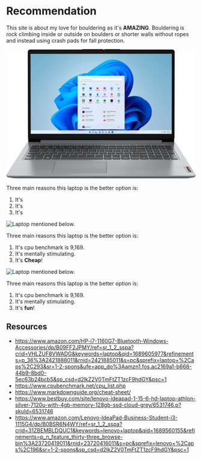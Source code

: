 # Recommendation

This site is about my love for bouldering as it's **AMAZING**. Bouldering is rock climbing inside or outside on boulders or shorter walls without ropes and instead using crash pads for fall protection.






![Laptop mentioned below.](Computer_Worst.jpg)

Three main reasons this laptop is the better option is:

1. It's 
2. It's
3. It's




![Laptop mentioned below.](Computer_Okay.jpg)

Three main reasons this laptop is the better option is:

1. It's cpu benchmark is 9,169.
2. It's mentally stimulating.
3. It's **Cheap**!


![Laptop mentioned below.](Computer_Best.jpg)

Three main reasons this laptop is the better option is:

1. It's cpu benchmark is 9,169.
2. It's mentally stimulating.
3. It's **fun**!

## Resources

- https://www.amazon.com/HP-i7-1160G7-Bluetooth-Windows-Accessories/dp/B09FF2JPMY/ref=sr_1_2_sspa?crid=VHLZUF8VWADG&keywords=laptop&qid=1689605977&refinements=p_36%3A2421888011&rnid=2421885011&s=pc&sprefix=laptop+%2Caps%2C293&sr=1-2-spons&ufe=app_do%3Aamzn1.fos.ac2169a1-b668-44b9-8bd0-5ec63b24bcb5&sp_csd=d2lkZ2V0TmFtZT1zcF9hdGY&psc=1
- https://www.cpubenchmark.net/cpu_list.php
- https://www.markdownguide.org/cheat-sheet/
- https://www.bestbuy.com/site/lenovo-ideapad-1-15-6-hd-laptop-athlon-silver-7120u-with-4gb-memory-128gb-ssd-cloud-grey/6531746.p?skuId=6531746
- https://www.amazon.com/Lenovo-IdeaPad-Business-Student-i3-1115G4/dp/B0BSR6N4WY/ref=sr_1_2_sspa?crid=31ZBEMBLDQUC1&keywords=lenovo+laptop&qid=1689560155&refinements=p_n_feature_thirty-three_browse-bin%3A23720419011&rnid=23720416011&s=pc&sprefix=lenovo+%2Caps%2C196&sr=1-2-spons&sp_csd=d2lkZ2V0TmFtZT1zcF9hdGY&psc=1
